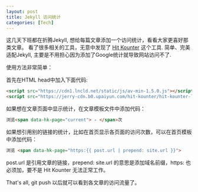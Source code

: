 ```yaml
---
layout: post
title: Jekyll 访问统计
categories: [Tech]
---
```


这几天下班都在折腾Jekyll, 想给每篇文章添加一个访问统计，看看大家更喜好那类文章。
看了很多相关的工具，无意中发现了 [Hit Kounter](https://jerryzou.com/posts/introduction-to-hit-kounter-lc/) 这个工具.
简单、完美适配Jekyll, 主要是不用担心因为添加了Google统计就导致网站访问不了.

使用方法非常简单：

首先在HTML head中加入下面代码:

```html
<script src="https://cdn1.lncld.net/static/js/av-min-1.5.0.js"></script>
<script src="https://jerry-cdn.b0.upaiyun.com/hit-kounter/hit-kounter-lc-0.3.0.js"></script>
```

如果想在文章页面中显示统计，在文章模板文件中添加代码：

```html
浏览<span data-hk-page="current"> - </span>次
```

如果想引用别的链接的统计，比如在首页显示各页面的访问次数，可以在首页模板中添加代码：

```html
浏览 <span data-hk-page="https:{{ post.url | prepend: site.url }}">
```

post.url 是引用文章的链接，prepend: site.url 的意思是添加域名前缀，https: 也必须加，要不是 Hit Kounter 无法正常工作。

That's all, git push 以后就可以看到各文章的访问流量了。
